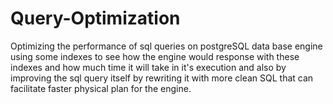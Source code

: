 # Query-Optimization
Optimizing the performance of sql queries on postgreSQL data base engine using some indexes to see how the engine would response with these indexes and how much time it will take in it's execution and also by improving the sql query itself by rewriting it with more clean SQL that can facilitate faster physical plan for the engine.
